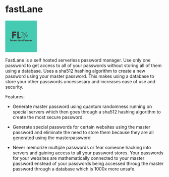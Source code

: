 # fastLane 

<img src="https://github.com/SriLikesToSing/fastLane/blob/main/src/fastLane.png" width="100" height="100">

FastLane is a self hosted serverless password manager. Use only one password to get access to all of your passwords without storing all of them using a database. Uses a sha512 hashing algorithm to create a new password using your master password. This makes using a database to store your other passwords uncessesary and increases ease of use and security. 

Features:

  - Generate master password using quantum randomness running on special servers which then goes through a sha512 hashing algorithm to create the most secure password. 
  
 - Generate special passwords for certain websites using the master password and eliminate the need to store them because they are all generated using the masterpassword


- Never memorize multiple passwords or fear someone hacking into servers and gaining access to all your password stores. Your passwords for your websites are mathematically connected to your master password enstead of your passwords being accessed throug the master password through a database which is 1000x more unsafe. 
